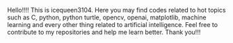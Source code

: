 Hello!!!! This is icequeen3104. Here you may find codes related to hot topics such as C, python, python turtle, opencv, openai, matplotlib, machine learning and every other thing related to artificial intelligence. Feel free to contribute to my repositories and help me learn better. Thank you!!! 
